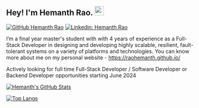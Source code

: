 ## Hey! I'm Hemanth Rao. <img src="https://media.giphy.com/media/hvRJCLFzcasrR4ia7z/giphy.gif" width="25px">

[![GitHub Hemanth Rao](https://img.shields.io/github/followers/raohemanth?label=follow&style=plastic)](https://github.com/raohemanth)
[![Linkedin: Hemanth Rao](https://img.shields.io/badge/-Hemanth%20Rao-blue?style=plastic&logo=Linkedin&logoColor=white&link=https://www.linkedin.com/in/hemanthraokn/)](https://www.linkedin.com/in/hemanthraokn/)
  
I’m a final year master's student with with 4 years of experience as a Full-Stack Developer in designing and developing highly scalable, resilient, fault-tolerant systems on a variety of platforms and technologies. You can know more about me on my personal website - https://raohemanth.github.io/ 

Actively looking for full time Full-Stack Developer / Software Developer or Backend Developer opportunities starting June 2024

[![Hemanth's GitHub Stats](https://github-readme-stats.vercel.app/api?username=raohemanth&hide=issues&count_private=true&show_icons=true&theme=calm)](https://github.com/raohemanth/github-readme-stats)

[![Top Langs](https://github-readme-stats.vercel.app/api/top-langs/?username=raohemanth&layout=compact&theme=calm)](https://github.com/raohemanth/github-readme-stats)
